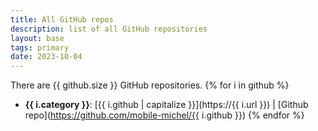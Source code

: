 ```yaml
---
title: All GitHub repos
description: list of all GitHub repositories
layout: base
tags: primary
date: 2023-10-04
---
```

There are {{ github.size }} GitHub repositories.
{% for i in github %}
- **{{ i.category }}**: [{{ i.github | capitalize }}](https://{{ i.url }}) | [Github repo](https://github.com/mobile-michel/{{ i.github }})
{% endfor %}